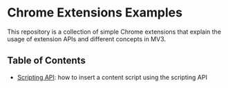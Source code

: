 # Chrome Extensions Examples
This repository is a collection of simple Chrome extensions that explain the
usage of extension APIs and different concepts in MV3.

## Table of Contents
* [Scripting API](scriptingAPI/):  how to insert a content script using the 
scripting API
